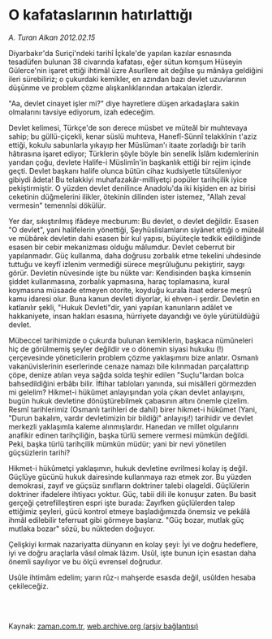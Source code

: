 # O kafataslarının hatırlattığı

*A. Turan Alkan 2012.02.15*

<td class="columnist-detail">
<p>Diyarbakır'da Suriçi'ndeki tarihî İçkale'de yapılan kazılar esnasında tesadüfen bulunan 38 civarında kafatası, eğer sütun komşum Hüseyin Gülerce'nin işaret ettiği ihtimâl üzre Asurîlere ait değilse şu mânâya geldiğini ileri sürebiliriz; o çukurdaki kemikler, en azından bazı devlet uzuvlarının düşünme ve problem çözme alışkanlıklarından artakalan izlerdir.</p>
<p>
<div id="haberMetinDiv">
<p> "Aa, devlet cinayet işler mi?" diye hayretlere düşen arkadaşlara sakin olmalarını tavsiye ediyorum, izah edeceğim.
<p> Devlet kelimesi, Türkçe'de son derece müsbet ve müteâl bir muhtevaya sahip; bu güllü-çiçekli, kenar süslü muhteva, Hanefî-Sünnî telakkînin t'aziz ettiği, kokulu sabunlarla yıkayıp her Müslüman'ı itaate zorladığı bir tarih hâtırasına işaret ediyor; Türklerin şöyle böyle bin senelik İslâm kıdemlerinin yarıdan çoğu, devlete Halife-i Müslimîn'in başkanlık ettiği bir rejim içinde geçti. Devlet başkanı halife olunca bütün cihaz kudsiyetle tütsüleniyor gibiydi âdeta! Bu telakkiyi muhafazakâr-milliyetçi popüler tarihçilik iyice pekiştirmiştir. O yüzden devlet denilince Anadolu'da iki kişiden en az birisi ceketinin düğmelerini ilikler, ötekinin dilinden ister istemez, "Allah zeval vermesin" temennîsi dökülür.
<p> Yer dar, sıkıştırılmış ifâdeye mecburum: Bu devlet, o devlet değildir. Esasen "O devlet", yani halifelerin yönettiği, Şeyhüslislamların siyânet ettiği o müteâl ve mübârek devletin dahi esasen bir kul yapısı, büyüteçle tedkik edildiğinde esasen bir cebir mekanizması olduğu mâlumdur. Devlet ceberrut bir yapılanmadır. Güç kullanma, daha doğrusu zorbalık etme tekelini uhdesinde tuttuğu ve keyfî izlenim vermediği sürece meşrûluğunu pekiştirir, saygı görür. Devletin nüvesinde işte bu nükte var: Kendisinden başka kimsenin şiddet kullanmasına, zorbalık yapmasına, haraç toplamasına, kural koymasına müsaade etmeyen otorite, koyduğu kurala itaat ederse meşrû kamu idaresi olur. Buna kanun devleti diyorlar, ki ehven-i şerdir. Devletin en katlanılır şekli, "Hukuk Devleti"dir, yani yapılan kanunların adâlet ve hakkaniyete, insan hakları esasına, hürriyete dayandığı ve öyle yürütüldüğü devlet.
<p> Mübeccel tarihimizde o çukurda bulunan kemiklerin, başkaca nümûneleri hiç de görülmemiş şeyler değildir ve o dönemin siyasi hukuku (!) çerçevesinde yöneticilerin problem çözme yaklaşımını bize anlatır. Osmanlı vakanüvislerinin eserlerinde cenaze namazı bile kılınmadan parçalattırıp çöpe, denize atılan veya sağda solda teşhir edilen "Suçlu"lardan bolca bahsedildiğini erbâbı bilir. İftihar tabloları yanında, sui misâlleri görmezden mi gelelim? Hikmet-i hükûmet anlayışından yola çıkan devlet anlayışını, bugün hukuk devletine dönüştürebilmek çabasının altını önemle çizelim. Resmî tarihlerimiz (Osmanlı tarihleri de dahil) birer hikmet-i hükûmet (Yani, "Durun bakalım, vardır devletimizin bir bildiği" anlayışı!) tarihidir ve devlet merkezli yaklaşımla kaleme alınmışlardır. Hanedan ve millet olgularını anafikir edinen tarihçiliğin, başka türlü semere vermesi mümkün değildi. Peki, başka türlü tarihçilik mümkün müdür; yani bir nevi yönetilen güçsüzlerin tarihi?
<p> Hikmet-i hükûmetçi yaklaşımın, hukuk devletine evrilmesi kolay iş değil. Güçlüye gücünü hukuk dairesinde kullanmaya razı etmek zor. Bu yüzden demokrasi, zayıf ve güçsüz sınıfların doktriner talebi olageldi. Güçlülerin doktriner ifadelere ihtiyacı yoktur. Güç, tabii dili ile konuşur zaten. Bu basit gerçeği çetrefilleştiren espri işte burada: Zayıfken güçlülerden talep ettiğimiz şeyleri, gücü kontrol etmeye başladığımızda önemsiz ve pekâlâ ihmâl edilebilir teferruat gibi görmeye başlarız. "Güç bozar, mutlak güç mutlaka bozar" sözü, bu nükteden doğuyor.
<p> Çelişkiyi kırmak nazariyatta dünyanın en kolay şeyi: İyi ve doğru hedeflere, iyi ve doğru araçlarla vâsıl olmak lâzım. Usûl, işte bunun için esastan daha önemli sayılıyor ve bu ölçü evrensel doğrudur.
<p> Usûle ihtimâm edelim; yarın rûz-ı mahşerde esasda değil, usûlden hesaba çekileceğiz.</p></p></p></p></p></p></p></div>
</p>


<p><br>
		 </br></p></td>

Kaynak: [zaman.com.tr](http://zaman.com.tr/yazar.do?yazino=1245390), [web.archive.org (arşiv bağlantısı)](http://web.archive.org/web/20120219041556/http://zaman.com.tr:80/yazar.do?yazino=1245390)
